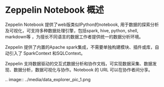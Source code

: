 # Zeppelin Notebook 概述

Zeppelin Notebook 提供了web版类似IPython的notebook, 用于数据的探索分析及可视化，可支持多种数据处理引擎，包括spark, hive, python, shell, markdown等 ，为擅长不同语言的数据工作者提供统一的数据分析环境。

Zeppelin 提供了内置的Apache spark集成，不需要单独构建模块、插件或库，自动引入了 SparkContext 和SQLContext。

Zeppelin 支持数据驱动的交互式数据分析和协作文档，可实现数据采集、数据发现、数据分析，数据可视化与协作。Notebook 的 URL 可以在协作者间分享。

.. image:: ../media/data_explorer_pic_1.png

